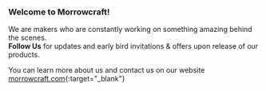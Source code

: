 ### Welcome to Morrowcraft!

We are makers who are constantly working on something amazing behind the scenes.  
**Follow Us** for updates and early bird invitations & offers upon release of our products.

You can learn more about us and contact us on our website [morrowcraft.com](https://morrowcraft.com){:target="_blank"}
